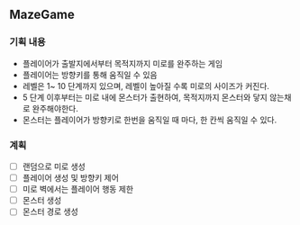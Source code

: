 ## MazeGame

### 기획 내용

- 플레이어가 출발지에서부터 목적지까지 미로를 완주하는 게임
- 플레이어는 방향키를 통해 움직일 수 있음
- 레벨은 1~ 10 단계까지 있으며, 레벨이 높아질 수록 미로의 사이즈가 커진다.
- 5 단계 이후부터는 미로 내에 몬스터가 출현하여, 목적지까지 몬스터와 닿지 않는채로 완주해야한다.
- 몬스터는 플레이어가 방향키로 한번을 움직일 때 마다, 한 칸씩 움직일 수 있다.


### 계획

- [ ] 랜덤으로 미로 생성
- [ ] 플레이어 생성 및 방향키 제어
- [ ] 미로 벽에서는 플레이어 행동 제한
- [ ] 몬스터 생성
- [ ] 몬스터 경로 생성
